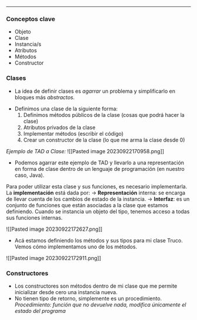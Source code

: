 ***
### Conceptos clave
* Objeto
* Clase
* Instancia/s
* Atributos
* Métodos
* Constructor

### Clases
* La idea de definir clases es *agarrar* un problema y simplificarlo en bloques más *abstractos.*
+ Definimos una clase de la siguiente forma:
	1. Definimos métodos públicos de la clase (cosas que podrá hacer la clase)
	2. Atributos privados de la clase
	3. Implementar métodos (escribir el código)
	4. Crear un constructor de la clase (lo que me arma la clase desde 0)


 *Ejemplo de TAD a Clase:*
 ![[Pasted image 20230922170958.png]]

* Podemos agarrar este ejemplo de TAD y llevarlo a una representación en forma de clase dentro de un lenguaje de programación (en nuestro caso, Java).

Para poder utilizar esta clase y sus funciones, es necesario implementarla.
La **implementación** está dada por:
-> **Representación** interna: se encarga de llevar cuenta de los cambios de estado de la instancia.
-> **Interfaz**: es un conjunto de funciones que están asociadas a la clase que estamos definiendo. Cuando se instancia un objeto del tipo, tenemos acceso a todas sus funciones internas.

![[Pasted image 20230922172627.png]]

* Acá estamos definiendo los métodos y sus tipos para mi clase Truco. Vemos cómo implementamos uno de los métodos. 

![[Pasted image 20230922172911.png]]

### Constructores
+ Los constructores son métodos dentro de mi clase que me permite inicializar desde cero una instancia nueva. 
+ No tienen tipo de retorno, simplemente es un procedimiento. *Procedimiento: función que no devuelve nada, modifica únicamente el estado del programa*

